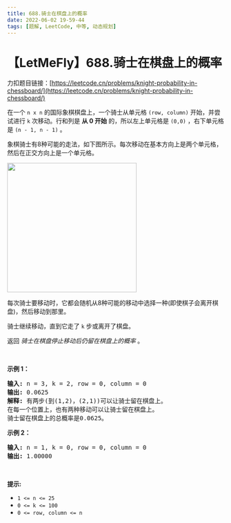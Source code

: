 ```yaml
---
title: 688.骑士在棋盘上的概率
date: 2022-06-02 19-59-44
tags: [题解, LeetCode, 中等, 动态规划]
---
```


# 【LetMeFly】688.骑士在棋盘上的概率

力扣题目链接：[https://leetcode.cn/problems/knight-probability-in-chessboard/](https://leetcode.cn/problems/knight-probability-in-chessboard/)

<p>在一个&nbsp;<code>n x n</code>&nbsp;的国际象棋棋盘上，一个骑士从单元格 <code>(row, column)</code>&nbsp;开始，并尝试进行 <code>k</code> 次移动。行和列是 <strong>从 0 开始</strong> 的，所以左上单元格是 <code>(0,0)</code> ，右下单元格是 <code>(n - 1, n - 1)</code> 。</p>

<p>象棋骑士有8种可能的走法，如下图所示。每次移动在基本方向上是两个单元格，然后在正交方向上是一个单元格。</p>

<p><img src="https://assets.leetcode-cn.com/aliyun-lc-upload/uploads/2018/10/12/knight.png" style="height: 300px; width: 300px;" /></p>

<p>每次骑士要移动时，它都会随机从8种可能的移动中选择一种(即使棋子会离开棋盘)，然后移动到那里。</p>

<p>骑士继续移动，直到它走了 <code>k</code> 步或离开了棋盘。</p>

<p>返回 <em>骑士在棋盘停止移动后仍留在棋盘上的概率</em> 。</p>

<p>&nbsp;</p>

<p><strong>示例 1：</strong></p>

<pre>
<strong>输入:</strong> n = 3, k = 2, row = 0, column = 0
<strong>输出:</strong> 0.0625
<strong>解释:</strong> 有两步(到(1,2)，(2,1))可以让骑士留在棋盘上。
在每一个位置上，也有两种移动可以让骑士留在棋盘上。
骑士留在棋盘上的总概率是0.0625。
</pre>

<p><strong>示例 2：</strong></p>

<pre>
<strong>输入:</strong> n = 1, k = 0, row = 0, column = 0
<strong>输出:</strong> 1.00000
</pre>

<p>&nbsp;</p>

<p><strong>提示:</strong></p>

<ul>
	<li><code>1 &lt;= n &lt;= 25</code></li>
	<li><code>0 &lt;= k &lt;= 100</code></li>
	<li><code>0 &lt;= row, column &lt;= n</code></li>
</ul>


    